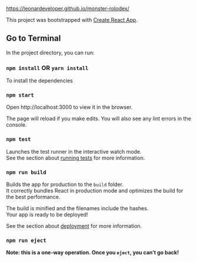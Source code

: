 [https://leonardeveloper.github.io/monster-rolodex/
](https://leonardeveloper.github.io/monster-rolodex/)

This project was bootstrapped with [Create React App](https://github.com/facebook/create-react-app).

## Go to Terminal

In the project directory, you can run:

### `npm install` OR `yarn install`

To install the dependencies

### `npm start`

Open http://localhost:3000 to view it in the browser.

The page will reload if you make edits.
You will also see any lint errors in the console.

### `npm test`

Launches the test runner in the interactive watch mode.<br>
See the section about [running tests](https://facebook.github.io/create-react-app/docs/running-tests) for more information.

### `npm run build`

Builds the app for production to the `build` folder.<br>
It correctly bundles React in production mode and optimizes the build for the best performance.

The build is minified and the filenames include the hashes.<br>
Your app is ready to be deployed!

See the section about [deployment](https://facebook.github.io/create-react-app/docs/deployment) for more information.

### `npm run eject`

**Note: this is a one-way operation. Once you `eject`, you can’t go back!**
